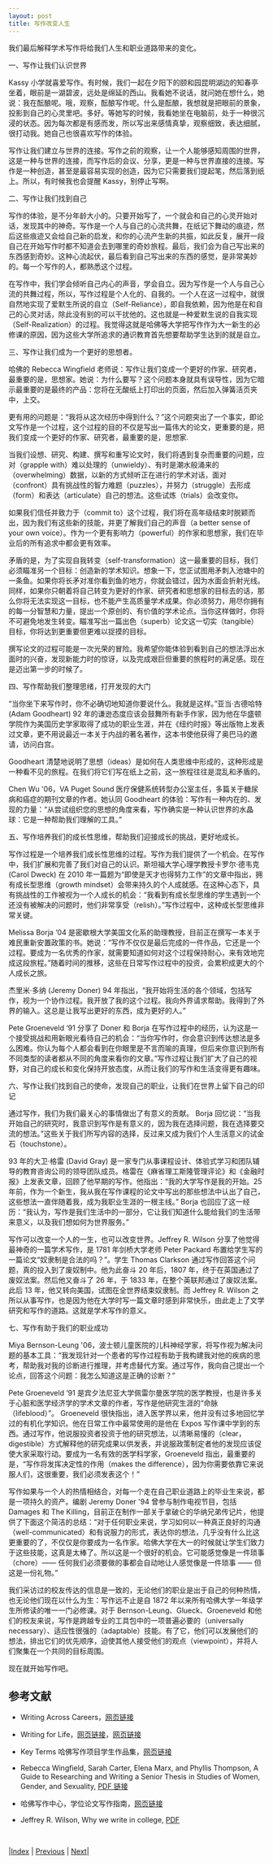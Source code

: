 ```yaml
---
layout: post
title: 写作改变人生
---
```


我们最后解释学术写作将给我们人生和职业道路带来的变化。

一、写作让我们认识世界

Kassy 小学就喜爱写作。有时候，我们一起在夕阳下的颐和园昆明湖边的知春亭坐着，眼前是一湖碧波，远处是绵延的西山。我看她不说话，就问她在想什么，她说：我在酝酿呢。哦，观察，酝酿写作呢。什么是酝酿，我想就是把眼前的景象，投影到自己的心灵里吧。多好。等她写的时候，我看她坐在电脑前，处于一种很沉浸的状态。因为每次都是有感而发，所以写出来感情真挚，观察细致，表达细腻，很打动我。她自己也很喜欢写作的体验。

写作让我们建立与世界的连接。写作之前的观察，让一个人能够感知周围的世界，这是一种与世界的连接，而写作后的会议、分享，更是一种与世界直接的连接。写作是一种创造，甚至是最容易实现的创造，因为它只需要我们提起笔，然后落到纸上。所以，有时候我也会提醒 Kassy，别停止写啊。

二、写作让我们找到自己

写作的体验，是不分年龄大小的。只要开始写了，一个就会和自己的心灵开始对话，发现其中的神奇。写作是一个人与自己的心流共舞，在纸记下舞动的痕迹，然后这些痕迹又会给自己新的启发，和你的心流产生新的共振，如此反复，展开一段自己在开始写作时都不知道会去到哪里的奇妙旅程。最后，我们会为自己写出来的东西感到奇妙。这种心流起伏，最后看到自己写出来的东西的感觉，是非常美妙的。每一个写作的人，都熟悉这个过程。

在写作中，我们学会倾听自己内心的声音，学会自立。因为写作是一个人与自己心流的共舞过程，所以，写作过程是个人化的、自我的。一个人在这一过程中，就很自然地实现了爱默生所说的自立（Self-Reliance），即自我依赖，因为他是在和自己的心灵对话，除此没有别的可以干扰他的。这也就是一种爱默生说的自我实现（Self-Realization）的过程。我觉得这就是哈佛等大学把写作作为大一新生的必修课的原因，因为这些大学所追求的通识教育首先想要帮助学生达到的就是自立。

三、写作让我们成为一个更好的思想者。

哈佛的 Rebecca Wingfield 老师说：写作让我们变成一个更好的作家、研究者，最重要的是，思想家。她说：为什么要写？这个问题本身就具有误导性，因为它暗示最重要的是最终的产品：您将在无酸纸上打印出的页面，然后加入弹簧活页夹中，上交。

更有用的问题是：“我将从这次经历中得到什么？”这个问题突出了一个事实，即论文写作是一个过程，这个过程的目的不仅是写出一篇伟大的论文，更重要的是，把我们变成一个更好的作家、研究者，最重要的是，思想家.

当我们设想、研究、构建、撰写和重写论文时，我们将遇到复杂而重要的问题，应对（grapple with）难以处理的（unwieldy）、有时是潮水般涌来的（overwhelming）数据，以新的方式倾听正在进行的学术对话，面对（confront）具有挑战性的智力难题（puzzles），并努力（struggle）去形成（form）和表达（articulate）自己的想法。这些试炼（trials）会改变你。

如果我们信任并致力于（commit to）这个过程，我们将在高年级结束时脱颖而出，因为我们有这些新的技能，并更了解我们自己的声音（a better sense of your own voice）。作为一个更有影响力（powerful）的作家和思想家，我们在毕业后的所有追求中都会更有效率。

矛盾的是，为了实现自我转变（self-transformation）这一最重要的目标，我们必须瞄准另一个目标：创造新的学术知识。想象一下，您正试图用矛刺入池塘中的一条鱼。如果你将长矛对准你看到鱼的地方，你就会错过，因为水面会折射光线。同样，如果你只朝着将自己转变为更好的作家、研究者和思想家的目标去的话，那么你将无法实现这一目标，也不能产生高质量学术成果。你必须努力，用尽你拥有的每一分智慧和力量，提出一个原创的、有价值的学术论点。当你这样做时，你将不可避免地发生转变。瞄准写出一篇出色（superb）论文这一切实（tangible）目标，你将达到更重要但更难以捉摸的目标。

撰写论文的过程可能是一次光荣的冒险。我希望你能体验到看到自己的想法浮出水面时的兴奋，发现新能力时的惊讶，以及完成艰巨但重要的旅程时的满足感。现在是迈出第一步的时候了。

四、写作帮助我们整理思绪，打开发现的大门

“当你坐下来写作时，你不必确切地知道你要说什么。我就是这样。”亚当·古德哈特 (Adam Goodheart) 92 年的谦逊态度应该会鼓舞所有新手作家，因为他在华盛顿学院作为美国历史学家取得了成功的职业生涯，并在《纽约时报》等出版物上发表过文章，更不用说最近一本关于内战的著名著作，这本书使他获得了奥巴马的邀请，访问白宫。

Goodheart 清楚地说明了思想（ideas）是如何在人类思维中形成的，这种形成是一种看不见的旅程。在我们将它们写在纸上之前，这一旅程往往是混乱和矛盾的。

Chen Wu '06，VA Puget Sound 医疗保健系统转型办公室主任，多篇关于糖尿病和癌症的期刊文章的作者。她认同 Goodheart 的体验：写作有一种内在的、发现的力量：“从尝试组织您的思想的角度来看，写作确实是一种认识世界的水晶球：它是一种帮助我们理解的工具。”

五、写作培养我们的成长性思维，帮助我们迎接成长的挑战，更好地成长。

写作过程是一个培养我们成长性思维的过程。写作为我们提供了一个机会。在写作中，我们扩展和完善了我们对自己的认识。斯坦福大学心理学教授卡罗尔·德韦克 (Carol Dweck) 在 2010 年一篇题为“即使是天才也得努力工作”的文章中指出，拥有成长型思维（growth mindset）会带来持久的个人成就感。在这种心态下，具有挑战性的工作被视为一个人成长的机会：“我看到有成长型思维的学生遇到一个还没有被解决的问题时，他们非常享受（relish）。”写作过程中，这种成长型思维非常关键。

Melissa Borja ‘04 是密歇根大学美国文化系的助理教授，目前正在撰写一本关于难民重新安置政策的书。她说：“写作不仅仅是最后完成的一件作品，它还是一个过程。要成为一名优秀的作家，就需要知道如何对这个过程保持耐心，来有效地完成这段旅程。”随着时间的推移，这些在日常写作过程中的投资，会累积成更大的个人成长之旅。

杰里米·多纳 (Jeremy Doner) 94 年指出，“我开始将生活的各个领域，包括写作，视为一个协作过程。我开放了我的这个过程。我向外界请求帮助。我得到了外界的输入。这总是让我写出更好的东西，成为更好的人。”

Pete Groeneveld ‘91 分享了 Doner 和 Borja 在写作过程中的经历，认为这是一个接受挑战和用新眼光看待自己的机会：“当你写作时，你会意识到传达想法是多么困难。你认为每个人都会看到在你眼里是不言而喻的真理，但后来你意识到所有不同类型的读者都从不同的角度来看你的文章。”写作过程让我们扩大了自己的视野，对自己的成长和变化保持开放态度，从而让我们的写作和生活变得更有趣味。

六、写作让我们找到自己的使命，发现自己的职业，让我们在世界上留下自己的印记

通过写作，我们为我们最关心的事情做出了有意义的贡献。 Borja 回忆说：“当我开始自己的研究时，我意识到写作是有意义的，因为我在选择问题，我在选择要交流的想法。”这些关于我们所写内容的选择，反过来又成为我们个人生活意义的试金石（touchstone）。

93 年的大卫·格雷 (David Gray) 是一家专门从事课程设计、体验式学习和团队辅导的教育咨询公司的领导团队成员。格雷在《麻省理工斯隆管理评论》和《金融时报》上发表文章，回顾了他早期的写作。他指出：“我的大学写作是我的开始。25 年前，作为一个新生，我从我在写作课程的论文中写出的那些想法中认出了自己，这些想法一直伴随着我，成为我职业生涯的一根主线。” Borja 也回应了这一经历：“我认为，写作是我们生活中的一部分，它让我们知道什么能给我们的生活带来意义，以及我们想如何为世界服务。”

写作可以改变一个人的一生，也可以改变世界。Jeffrey R. Wilson 分享了他觉得最神奇的一篇学术写作，是 1781 年剑桥大学老师 Peter Packard 布置给学生写的一篇论文“奴隶制是合法的吗？”。学生 Thomas Clarkson 通过写作回答这个问题，真的投入到了废奴制中。他为此奋斗 20 年后，1807 年，终于在英国通过了废奴法案。然后他又奋斗了 26 年，于 1833 年，在整个英联邦通过了废奴法案。此后 13 年，他又转向美国，试图在全世界结束奴隶制。而 Jeffrey R. Wilson 之所以从事写作，也是因为他在大学时写一篇文章时感到非常快乐，由此走上了文学研究和写作的道路。这就是学术写作的意义。

七、写作有助于我们的职业成功

Miya Bernson-Leung '06，波士顿儿童医院的儿科神经学家，将写作视为解决问题的基本工具：“我发现针对一个患者的写作过程有助于我构建我对他的疾病的思考，帮助我对我的诊断进行推理，并考虑替代方案。通过写作，我向自己提出一个论点，回答这个问题：我怎么知道这是正确的诊断？”

Pete Groeneveld ‘91 是宾夕法尼亚大学佩雷​​尔曼医学院的医学教授，也是许多关于心脏和医学经济学的学术文章的作者，写作是他研究生涯的“命脉（lifeblood）”。 Groeneveld 很快指出，进入医学界以来，他并没有过多地回忆学过的有机化学知识。他在日常工作中最常使用的是他在 Expos 写作课中学到的东西。通过写作，他说服投资者投资于他的研究想法，以清晰易懂的（clear，digestible）方式解释他的研究成果以供发表，并说服政策制定者他的发现应该促使大家采取行动。要成为一名有效的医学科学家，Groeneveld 指出，最重要的是，“写作将发挥决定性的作用（makes the difference），因为你需要依靠它来说服人们，这很重要，我们必须发表这个！”

写作如果与一个人的热情相结合，对每一个走在自己职业道路上的毕业生来说，都是一项持久的资产。编剧 Jeremy Doner '94 曾参与制作电视节目，包括 Damages 和 The Killing，目前正在制作一部关于拿破仑的华纳兄弟传记片，他提供了下面这个简洁的总结：“对于任何职业来说，学习如何以一种真正良好的沟通（well-communicated）和有说服力的形式，表达你的想法，几乎没有什么比这更重要的了，不仅仅是你要成为一名作家。哈佛大学在大一的时候就让学生们致力于这些技能，这真是太棒了。所以这是一个很好的机会。它可能感觉像是一件琐事（chore）—— 任何我们必须要做的事都会自动地让人感觉像是一件琐事 —— 但这是一份礼物。”

我们采访过的校友传达的信息是一致的，无论他们的职业是出于自己的何种热情，也无论他们现在以什么为生：写作远不止是自 1872 年以来所有哈佛大学一年级学生所修读的唯一一门必修课。对于 Bernson-Leung、Glueck、Groeneveld 和他们的校友来说，写作是跨越专业的工具包中的一项普遍必要的（universally necessary）、适应性很强的（adaptable）技能。有了它，他们可以发展他们的想法，排出它们的优先顺序，迫使其他人接受他们的观点（viewpoint），并将人们聚集在一个共同的目标周围。

现在就开始写作吧。

## 参考文献

- Writing Across Careers，[网页链接](https://www.keyterms.org/content/issue-01-writing-across-careers)

- Writing for Life，[网页链接](https://www.keyterms.org/content/issue-01-writing-for-life)，[网页链接](https://youtu.be/oOYuMmNONPE)

- Key Terms 哈佛写作项目学生作品集，[网页链接](https://www.keyterms.org/issues/alumni-insights)

- Rebecca Wingfield, Sarah Carter, Elena Marx, and Phyllis Thompson, A Guide to Researching and Writing a Senior Thesis in Studies of Women, Gender, and Sexuality, [PDF 链接](https://writingproject.fas.harvard.edu/sites/hwpi.harvard.edu/files/hwp/files/womens_studies_senior_thesis.pdf?m=1370451715)

- 哈佛写作中心，学位论文写作指南，[网页链接](https://writingproject.fas.harvard.edu/pages/senior-thesis-writing-guides)

- Jeffrey R. Wilson, Why we write in college, [PDF](https://scholar.harvard.edu/files/jeffreywilson/files/jeffrey_r._wilson_22why_we_write_in_college22_2015.pdf)

<br/>

|[Index](../) | [Previous](2-6-think) | [Next](3-0-course)|

